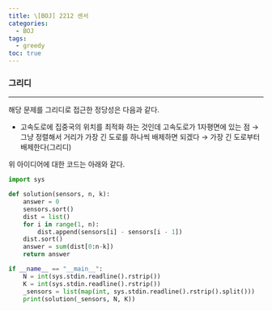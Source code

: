 ```yaml
---
title: \[BOJ] 2212 센서
categories: 
  - BOJ
tags: 
  - greedy
toc: true
---
```


### 그리디

---

해당 문제를 그리디로 접근한 정당성은 다음과 같다.

- 고속도로에 집중국의 위치를 최적화 하는 것인데 고속도로가 1자평면에 있는 점 → 그냥 정렬해서 거리가 가장 긴 도로를 하나씩 배제하면 되겠다 → 가장 긴 도로부터 배제한다(그리디)

위 아이디어에 대한 코드는 아래와 같다.

```python
import sys

def solution(sensors, n, k):
    answer = 0
    sensors.sort()
    dist = list()
    for i in range(1, n):
        dist.append(sensors[i] - sensors[i - 1])
    dist.sort()
    answer = sum(dist[0:n-k])
    return answer

if __name__ == "__main__":
    N = int(sys.stdin.readline().rstrip())
    K = int(sys.stdin.readline().rstrip())
    _sensors = list(map(int, sys.stdin.readline().rstrip().split()))
    print(solution(_sensors, N, K))
```